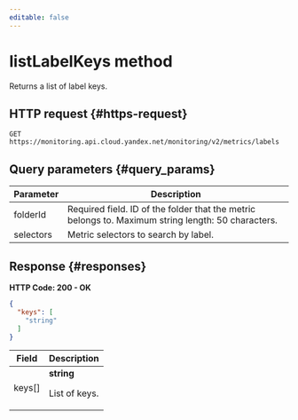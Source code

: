 ```yaml
---
editable: false
---
```


# listLabelKeys method
Returns a list of label keys.



## HTTP request {#https-request}
```
GET https://monitoring.api.cloud.yandex.net/monitoring/v2/metrics/labels
```

## Query parameters {#query_params}

| Parameter | Description |
--- | ---
| folderId | Required field. ID of the folder that the metric belongs to. Maximum string length: 50 characters. |
| selectors | Metric selectors to search by label. |

## Response {#responses}
**HTTP Code: 200 - OK**

```json
{
  "keys": [
    "string"
  ]
}
```


| Field | Description |
--- | ---
| keys[] | **string**<br><p>List of keys.</p> |